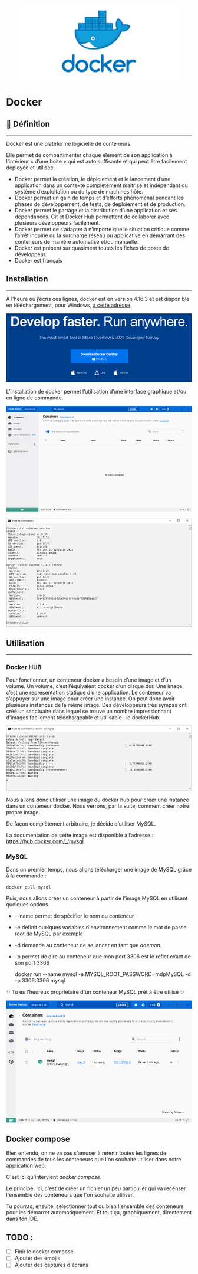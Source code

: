 <div style="text-align: center;">

![dockerlogo.png](img/dockerlogo.png)

</div>

# Docker


## :speech_balloon: Définition

-------------

Docker est une plateforme logicielle de conteneurs.

Elle permet de compartimenter chaque élément de son application à l’intérieur « d’une boite » qui est auto suffisante et qui peut être facilement déployée et utilisée.
- Docker permet la création, le déploiement et le lancement d’une application dans un contexte complètement maitrisé et indépendant du système d’exploitation ou du type de machines hôte.
- Docker permet un gain de temps et d’efforts phénoménal pendant les phases de développement, de tests, de déploiement et de production.
- Docker permet le partage et la distribution d’une application et ses dépendances. Git et Docker Hub permettent de collaborer avec plusieurs développeurs facilement.
- Docker permet de s’adapter à n’importe quelle situation critique comme l’arrêt inopiné ou la surcharge réseau ou applicative en démarrant des conteneurs de manière automatisé et/ou manuelle.
- Docker est présent sur quasiment toutes les fiches de poste de développeur.
- Docker est français

## Installation

---------------

À l’heure où j’écris ces lignes, docker est en version 4.16.3 et est disponible en téléchargement, pour Windows, [à cette adresse](https://desktop.docker.com/win/main/amd64/Docker%20Desktop%20Installer.exe?utm_source=docker&utm_medium=webreferral&utm_campaign=dd-smartbutton&utm_location=module).

<div style="text-align: center;">

![dockertelechargement.png](img/dockertelechargement.png)
</div>

L’installation de docker permet l’utilisation d’une interface graphique et/ou en ligne de commande.

<div style="text-align: center;">

![dockerinterfacegraphique.png](img/dockerinterfacegraphique.png)

![dockerversion.png](img/dockerversion.png)
</div>

## Utilisation

-----------

### Docker HUB

Pour fonctionner, un conteneur docker a besoin d’une image et d’un volume.
Un volume, c’est l’équivalent docker d’un disque dur.
Une image, c’est une représentation statique d’une application.
Le conteneur va s’appuyer sur une image pour créer une instance. On peut donc avoir plusieurs instances de la même image.
Des développeurs très sympas ont créé un sanctuaire dans lequel se trouve un nombre impressionnant d’images facilement téléchargeable et utilisable : le dockerHub.

<div style="text-align: center;">

![dockerpullmysql.png](img/dockerpullmysql.png)
</div>

Nous allons donc utiliser une image du docker hub pour créer une instance dans un conteneur docker. Nous verrons, par la suite, comment créer notre propre image.

De façon complètement arbitraire, je décide d’utiliser MySQL.

La documentation de cette image est disponible à l’adresse : https://hub.docker.com/_/mysql

### MySQL

Dans un premier temps, nous allons télécharger une image de MySQL grâce à la commande :
        
    docker pull mysql
 
Puis, nous allons créer un conteneur à partir de l'image MySQL en utilisant quelques options.

- --name permet de spécifier le nom du conteneur
- -e définit quelques variables d'environnement comme le mot de passe root de MySQL par exemple
- -d demande au conteneur de se lancer en tant que _daemon_.
- -p permet de dire au conteneur que mon port 3306 est le reflet exact de son port 3306


    docker run --name mysql -e MYSQL_ROOT_PASSWORD=mdpMySQL -d -p 3306:3306 mysql

:sparkles: Tu es l'heureux propriétaire d'un conteneur MySQL prêt à être utilisé :sparkles:

<div style="text-align: center;">

![dockerconteneurs.png](img/dockerconteneurs.png)
</div>

## Docker compose

Bien entendu, on ne va pas s'amuser à retenir toutes les lignes de commandes de tous les conteneurs que l'on souhaite utiliser dans notre application web.

C'est ici qu'intervient *docker compose*.

Le principe, ici, c'est de créer un fichier un peu particulier qui va recenser l'ensemble des conteneurs que l'on souhaite utiliser.

Tu pourras, ensuite, selectionner tout ou bien l'ensemble des conteneurs pour les démarrer automatiquement. Et tout ça, graphiquement, directement dans ton IDE.

## TODO :
- [ ] Finir le docker compose
- [ ] Ajouter des emojis
- [ ] Ajouter des captures d'écrans